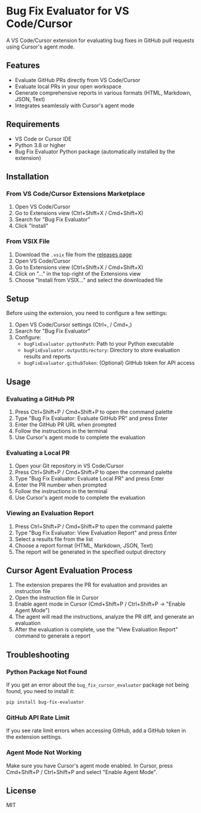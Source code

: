 # Bug Fix Evaluator for VS Code/Cursor

A VS Code/Cursor extension for evaluating bug fixes in GitHub pull requests using Cursor's agent mode.

## Features

- Evaluate GitHub PRs directly from VS Code/Cursor
- Evaluate local PRs in your open workspace
- Generate comprehensive reports in various formats (HTML, Markdown, JSON, Text)
- Integrates seamlessly with Cursor's agent mode

## Requirements

- VS Code or Cursor IDE
- Python 3.8 or higher
- Bug Fix Evaluator Python package (automatically installed by the extension)

## Installation

### From VS Code/Cursor Extensions Marketplace

1. Open VS Code/Cursor
2. Go to Extensions view (Ctrl+Shift+X / Cmd+Shift+X)
3. Search for "Bug Fix Evaluator"
4. Click "Install"

### From VSIX File

1. Download the `.vsix` file from the [releases page](https://github.com/alikayaa/bug_fix_evaluator/releases)
2. Open VS Code/Cursor
3. Go to Extensions view (Ctrl+Shift+X / Cmd+Shift+X)
4. Click on "..." in the top-right of the Extensions view
5. Choose "Install from VSIX..." and select the downloaded file

## Setup

Before using the extension, you need to configure a few settings:

1. Open VS Code/Cursor settings (Ctrl+, / Cmd+,)
2. Search for "Bug Fix Evaluator"
3. Configure:
   - `bugFixEvaluator.pythonPath`: Path to your Python executable
   - `bugFixEvaluator.outputDirectory`: Directory to store evaluation results and reports
   - `bugFixEvaluator.githubToken`: (Optional) GitHub token for API access

## Usage

### Evaluating a GitHub PR

1. Press Ctrl+Shift+P / Cmd+Shift+P to open the command palette
2. Type "Bug Fix Evaluator: Evaluate GitHub PR" and press Enter
3. Enter the GitHub PR URL when prompted
4. Follow the instructions in the terminal
5. Use Cursor's agent mode to complete the evaluation

### Evaluating a Local PR

1. Open your Git repository in VS Code/Cursor
2. Press Ctrl+Shift+P / Cmd+Shift+P to open the command palette
3. Type "Bug Fix Evaluator: Evaluate Local PR" and press Enter
4. Enter the PR number when prompted
5. Follow the instructions in the terminal
6. Use Cursor's agent mode to complete the evaluation

### Viewing an Evaluation Report

1. Press Ctrl+Shift+P / Cmd+Shift+P to open the command palette
2. Type "Bug Fix Evaluator: View Evaluation Report" and press Enter
3. Select a results file from the list
4. Choose a report format (HTML, Markdown, JSON, Text)
5. The report will be generated in the specified output directory

## Cursor Agent Evaluation Process

1. The extension prepares the PR for evaluation and provides an instruction file
2. Open the instruction file in Cursor
3. Enable agent mode in Cursor (Cmd+Shift+P / Ctrl+Shift+P -> "Enable Agent Mode")
4. The agent will read the instructions, analyze the PR diff, and generate an evaluation
5. After the evaluation is complete, use the "View Evaluation Report" command to generate a report

## Troubleshooting

### Python Package Not Found

If you get an error about the `bug_fix_cursor_evaluator` package not being found, you need to install it:

```bash
pip install bug-fix-evaluator
```

### GitHub API Rate Limit

If you see rate limit errors when accessing GitHub, add a GitHub token in the extension settings.

### Agent Mode Not Working

Make sure you have Cursor's agent mode enabled. In Cursor, press Cmd+Shift+P / Ctrl+Shift+P and select "Enable Agent Mode".

## License

MIT 